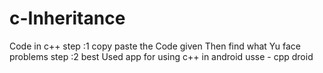 # c-Inheritance
Code in c++
step :1 copy paste the Code given Then find what Yu face problems
step :2 best Used app for using c++ in android usse - cpp droid
